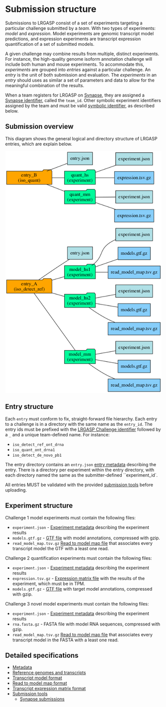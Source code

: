 # Submission structure

Submissions to LRGASP consist of a set of experiments targeting a particular
challenge submitted by a *team*.  With two types of experiments: *model* and
*expression*.  Model experiments are genomic transcript model predictions, and
expression experiments are transcript expression quantification of a set of
submitted models.

A given challenge may combine results from multiple, distinct experiments.
For instance, the high-quality genome isoform annotation challenge will
include both human and mouse experiments. To accommodate this, *experiments*
are grouped into *entries* against a particular challenge.  An *entry* is
the unit of both submission and evaluation.  The *experiments* in an *entry*
should uses as similar a set of parameters and data to allow
for the meaningful combination of the results.

When a team registers for LRGASP on [Synapse](https://www.synapse.org), they are assigned a [Synapse
identifier](metadata-identifiers.md#synapse-identifiers), called the ``team_id``.  Other symbolic
experiment identifiers assigned by the team and must be valid [symbolic
identifier](metadata-identifiers.md#symbolic-identifiers), as described below.

## Submission overview

This diagram shows the general logical and directory structure of LRGASP entries,
which are explain below.

![Submission file hierarchy diagram](submit_tree.png)

## Entry structure

Each ``entry`` must conform to fix, straight-forward file hierarchy.
Each entry to a challenge is in a directory with the same name as the `entry_id`.
The entry ids must be prefixed with the [LRGASP Challenge identifier](metadata-identifiers.md#lrgasp-challenge-identifiers) followed by
a `_` and a unique team-defined name.  For instance:

- `iso_detect_ref_ont_drna`
- `iso_quant_ont_drna1`
- `iso_detect_de_novo_pb1`

The entry directory contains an `entry.json` [entry
metadata](metadata.md#entry.json) describing the entry.  There is a directory per experiment within the entry directory, with each directory named the same as the
submitter-defined ``experiment_id`.

All entries MUST be validated with the provided [submission
tools](submission-tools.md) before uploading.

## Experiment structure

Challenge 1 model experiments must contain the following files:

- `experiment.json` - [Experiment metadata](metadata.md#experiment.json) describing the experiment results
- `models.gtf.gz` - [GTF file](model-format.md) with model annotations, compressed with gzip.
- `read_model_map.tsv.gz` [Read to model map file](read_model_map_format.md) that associates every transcript model the GTF with a least one read.

Challenge 2 quantification experiments must contain the following files:

- `experiment.json` - [Experiment metadata](metadata.md#experiment.json) describing the experiment results
- `expression.tsv.gz` - [Expression matrix file](expression_matrix_format.md) with the results of the experiment, which must be in TPM.
- `models.gtf.gz` - [GTF file](model-format.md) with target model annotations, compressed with gzip.

Challenge 3 novel model experiments must contain the following files:

- `experiment.json` - [Experiment metadata](metadata.md#experiment.json) describing the experiment results
- `rna.fasta.gz` - FASTA file with model RNA sequences, compressed with gzip.
- `read_model_map.tsv.gz` [Read to model map file](read_model_map_format.md) that associates every transcript model in the FASTA with a least one read.

## Detailed specifications

- [Metadata](metadata.md)
- [Reference genomes and transcripts](reference-genomes.md)
- [Transcript model format](model-format.md)
- [Read to model map format](read_model_map_format.md)
- [Transcript expression matrix format](expression_matrix_format.md)
- [Submission tools](submission-tools.md)
  - [Synapse submissions](synapse.md)
